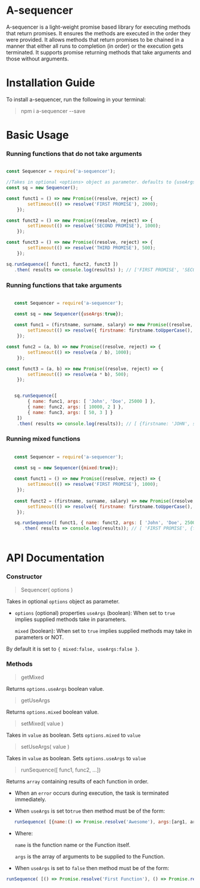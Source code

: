# A-sequencer
A-sequencer is a light-weight promise based library  for executing methods that return promises. It ensures the methods are executed in the order they were provided. It allows methods that return promises to be chained in a manner that either all runs to completion (in order) or the execution gets terminated. It supports promise returning methods that take arguments and those without arguments.

# Installation Guide
To install a-sequencer, run the following in your terminal:

> npm i a-sequencer --save

# Basic Usage

### Running functions that do not take arguments
```javascript

const Sequencer = require('a-sequencer');

//Takes in optional <options> object as parameter. defaults to {useArgs:false, mixed:false}
const sq = new Sequencer();

const funct1 = () => new Promise((resolve, reject) => {
        setTimeout(() => resolve('FIRST PROMISE'), 2000);
    });

const funct2 = () => new Promise((resolve, reject) => {
        setTimeout(() => resolve('SECOND PROMISE'), 1000);
    });

const funct3 = () => new Promise((resolve, reject) => {
        setTimeout(() => resolve('THIRD PROMISE'), 500);
    });

sq.runSequence([ funct1, funct2, funct3 ])
   .then( results => console.log(results) ); // ['FIRST PROMISE', 'SECOND PROMISE', 'THIRD PROMISE']

```

### Running functions that take arguments

```javascript
   
   const Sequencer = require('a-sequencer');

   const sq = new Sequencer({useArgs:true});
   
   const func1 = (firstname, surname, salary) => new Promise((resolve, reject) => {
        setTimeout(() => resolve({ firstname: firstname.toUpperCase(), surname: surname.toUpperCase(), salary }), 2000);
    });

const func2 = (a, b) => new Promise((resolve, reject) => {
        setTimeout(() => resolve(a / b), 1000);
    });

const funct3 = (a, b) => new Promise((resolve, reject) => {
        setTimeout(() => resolve(a * b), 500);
    });


   sq.runSequence([
        { name: func1, args: [ 'John', 'Doe', 25000 ] },
        { name: func2, args: [ 10000, 2 ] },
        { name: func3, args: [ 50, 3 ] }
    ])
    .then( results => console.log(results)); // [ {firstname: 'JOHN', surname: 'JOE', salary: 2000}, 5000, 150 ]
```

### Running mixed functions

```javascript
   
   const Sequencer = require('a-sequencer');

   const sq = new Sequencer({mixed:true});
   
   const funct1 = () => new Promise((resolve, reject) => {
        setTimeout(() => resolve('FIRST PROMISE'), 1000);
    });
   
   const funct2 = (firstname, surname, salary) => new Promise((resolve, reject) => {
        setTimeout(() => resolve({ firstname: firstname.toUpperCase(), surname: surname.toUpperCase(), salary }), 2000);
    });

   sq.runSequence([ funct1, { name: funct2, args: [ 'John', 'Doe', 25000 ] }])
      .then( results => console.log(results)); // [ 'FIRST PROMISE', {firstname: 'JOHN', surname: 'JOE', salary: 2000}]
    
```

# API Documentation

### Constructor

> Sequencer( options )

Takes in optional ```options``` object as parameter.
- ```options``` (optional) properties
  ```useArgs``` (boolean): When set to ```true``` implies supplied methods take in parameters.

  ```mixed``` (boolean): When set to ```true``` implies supplied methods may take in parameters or NOT.

By default it is set to 
```{ mixed:false, useArgs:false }```.


### Methods

> getMixed

Returns ```options.useArgs``` boolean value.

> getUseArgs

Returns ```options.mixed``` boolean value.


> setMixed( value )

Takes in ```value``` as boolean.
Sets ```options.mixed``` to ```value```


> setUseArgs( value )

Takes in ```value``` as boolean.
Sets ```options.useArgs``` to ```value```


> runSequence([ func1, func2, ...])

Returns ```array``` containing results of each function in order.

- When an ```error```  occurs during execution, the task is terminated immediately.

- When ```useArgs``` is set to```true``` then method must be of the form:
  
```javascript
   runSequence( [{name:() => Promise.resolve('Awesome'), args:[arg1, arg2,... ]} ])
```
- Where:
   
   ```name``` is the function name or the Function itself.

   ```args``` is the array of arguments to be supplied to the Function.


- When ```useArgs``` is set to ```false``` then method must be of the form:
  
```javascript 
runSequence( [() => Promise.resolve('First Function'), () => Promise.resolve('Second Function') ])

``` 
   
